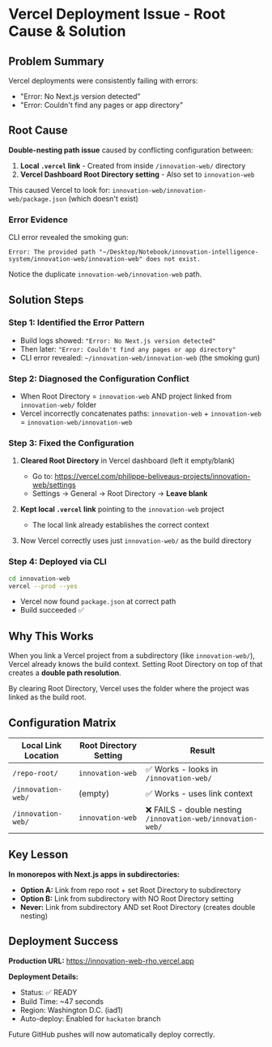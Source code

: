# Vercel Deployment Issue - Root Cause & Solution

## Problem Summary
Vercel deployments were consistently failing with errors:
- "Error: No Next.js version detected"
- "Error: Couldn't find any pages or app directory"

## Root Cause
**Double-nesting path issue** caused by conflicting configuration between:

1. **Local `.vercel` link** - Created from inside `/innovation-web/` directory
2. **Vercel Dashboard Root Directory setting** - Also set to `innovation-web`

This caused Vercel to look for: `innovation-web/innovation-web/package.json` (which doesn't exist)

### Error Evidence
CLI error revealed the smoking gun:
```
Error: The provided path "~/Desktop/Notebook/innovation-intelligence-system/innovation-web/innovation-web" does not exist.
```

Notice the duplicate `innovation-web/innovation-web` path.

## Solution Steps

### Step 1: Identified the Error Pattern
- Build logs showed: `"Error: No Next.js version detected"`
- Then later: `"Error: Couldn't find any pages or app directory"`
- CLI error revealed: `~/innovation-web/innovation-web` (the smoking gun)

### Step 2: Diagnosed the Configuration Conflict
- When Root Directory = `innovation-web` AND project linked from `innovation-web/` folder
- Vercel incorrectly concatenates paths: `innovation-web` + `innovation-web` = `innovation-web/innovation-web`

### Step 3: Fixed the Configuration
1. **Cleared Root Directory** in Vercel dashboard (left it empty/blank)
   - Go to: https://vercel.com/philippe-beliveaus-projects/innovation-web/settings
   - Settings → General → Root Directory → **Leave blank**

2. **Kept local `.vercel` link** pointing to the `innovation-web` project
   - The local link already establishes the correct context

3. Now Vercel correctly uses just `innovation-web/` as the build directory

### Step 4: Deployed via CLI
```bash
cd innovation-web
vercel --prod --yes
```

- Vercel now found `package.json` at correct path
- Build succeeded ✅

## Why This Works

When you link a Vercel project from a subdirectory (like `innovation-web/`), Vercel already knows the build context. Setting Root Directory on top of that creates a **double path resolution**.

By clearing Root Directory, Vercel uses the folder where the project was linked as the build root.

## Configuration Matrix

| Local Link Location | Root Directory Setting | Result |
|---------------------|------------------------|---------|
| `/repo-root/` | `innovation-web` | ✅ Works - looks in `/innovation-web/` |
| `/innovation-web/` | (empty) | ✅ Works - uses link context |
| `/innovation-web/` | `innovation-web` | ❌ FAILS - double nesting `/innovation-web/innovation-web/` |

## Key Lesson

**In monorepos with Next.js apps in subdirectories:**

- **Option A:** Link from repo root + set Root Directory to subdirectory
- **Option B:** Link from subdirectory with NO Root Directory setting
- **Never:** Link from subdirectory AND set Root Directory (creates double nesting)

## Deployment Success

**Production URL:** https://innovation-web-rho.vercel.app

**Deployment Details:**
- Status: ✅ READY
- Build Time: ~47 seconds
- Region: Washington D.C. (iad1)
- Auto-deploy: Enabled for `hackaton` branch

Future GitHub pushes will now automatically deploy correctly.
